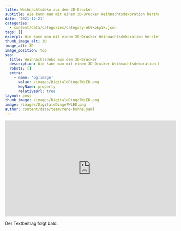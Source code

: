 ```yaml
---
title: Weihnachtsdeko aus dem 3D-Drucker
subtitle: Wie kann man mit einem 3D-Drucker Weihnachtsdekoration herstellen?
date: '2021-12-21'
categories:
  - content/data/categories/category-ek9kokp5k.json
tags: []
excerpt: Wie kann man mit einem 3D-Drucker Weihnachtsdekoration herstellen?
thumb_image_alt: 3D
image_alt: 3D
image_position: top
seo:
  title: Weihnachtsdeko aus dem 3D-Drucker
  description: Wie kann man mit einem 3D-Drucker Weihnachtsdekoration herstellen?
  robots: []
  extra:
    - name: 'og:image'
      value: /images/DigitaleDinge7WLED.png
      keyName: property
      relativeUrl: true
layout: post
thumb_image: /images/DigitaleDinge7WLED.png
image: /images/DigitaleDinge7WLED.png
author: content/data/team/rene-bohne.yaml
---
```

<iframe width="560" height="315"
src="https://www.youtube.com/embed/lK-j-FpK0dM?modestbranding=1"
frameborder="0" allow="accelerometer; autoplay; encrypted-media;
gyroscope; picture-in-picture" allowfullscreen>\\\</iframe>

Der Textbeitrag folgt bald.
